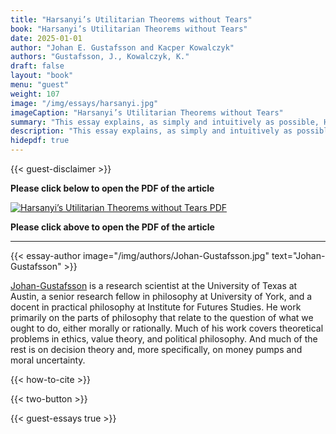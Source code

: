 ```yaml
---
title: "Harsanyi’s Utilitarian Theorems without Tears"
book: "Harsanyi’s Utilitarian Theorems without Tears"
date: 2025-01-01
author: "Johan E. Gustafsson and Kacper Kowalczyk"
authors: "Gustafsson, J., Kowalczyk, K."
draft: false
layout: "book"
menu: "guest"
weight: 107
image: "/img/essays/harsanyi.jpg"
imageCaption: "Harsanyi’s Utilitarian Theorems without Tears"
summary: "This essay explains, as simply and intuitively as possible, Harsanyi’s three famous arguments for utilitarian aggregation: the social-aggregation theorem, the impartial-observer theorem, and the separability theorem. While Harsanyi’s contribution does not completely establish utilitarianism, it transforms how we think about aggregation in ethics. The key question becomes not whether to add up, but what to add up."
description: "This essay explains, as simply and intuitively as possible, Harsanyi’s three famous arguments for utilitarian aggregation: the social-aggregation theorem, the impartial-observer theorem, and the separability theorem. While Harsanyi’s contribution does not completely establish utilitarianism, it transforms how we think about aggregation in ethics. The key question becomes not whether to add up, but what to add up."
hidepdf: true
---
```


{{< guest-disclaimer >}}

**Please click below to open the PDF of the article**

[![Harsanyi’s Utilitarian Theorems without Tears PDF](/img/harsanyi-pdf.png "Harsanyi’s Utilitarian Theorems without Tears PDF")](https://www.utilitarianism.net/img/Harsanyi-Utilitarian-Theorems-without-Tears.pdf)

**Please click above to open the PDF of the article**

---

{{< essay-author
     image="/img/authors/Johan-Gustafsson.jpg"
     text="Johan-Gustafsson" >}}

[Johan-Gustafsson](https://johanegustafsson.net/) is a research scientist at the University of Texas at Austin, a senior research fellow in philosophy at University of York, and a docent in practical philosophy at Institute for Futures Studies. He work primarily on the parts of philosophy that relate to the question of what we ought to do, either morally or rationally. Much of his work covers theoretical problems in ethics, value theory, and political philosophy. And much of the rest is on decision theory and, more specifically, on money pumps and moral uncertainty.

{{< how-to-cite >}}

{{< two-button >}}

{{< guest-essays true >}}
